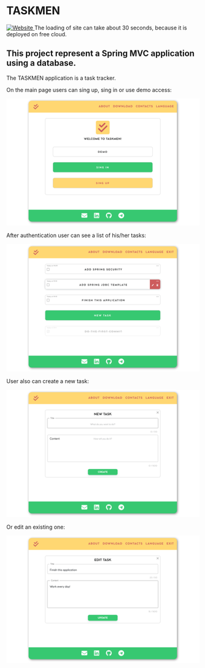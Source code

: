 # TASKMEN

<a href="https://taskmen-app.herokuapp.com/" target="_blank">
<img alt="Website" src="https://img.shields.io/website?down_color=red&down_message=don%27t%20work&style=for-the-badge&up_message=taskmen-app.herokuapp.com&url=https%3A%2F%2Ftaskmen-app.herokuapp.com%2F">
</a>
The loading of site can take about 30 seconds, because it is deployed on free cloud.

This project represent a Spring MVC application using a database.
---

The TASKMEN application is a task tracker.

On the main page users can sing up, sing in or use demo access:

![main.png](img/main.png)

After authentication user can see a list of his/her tasks:

![tasks.png](img/tasks.png)

User also can create a new task:

![new.png](img/new.png) 

Or edit an existing one:

![edit.png](img/edit.png)

